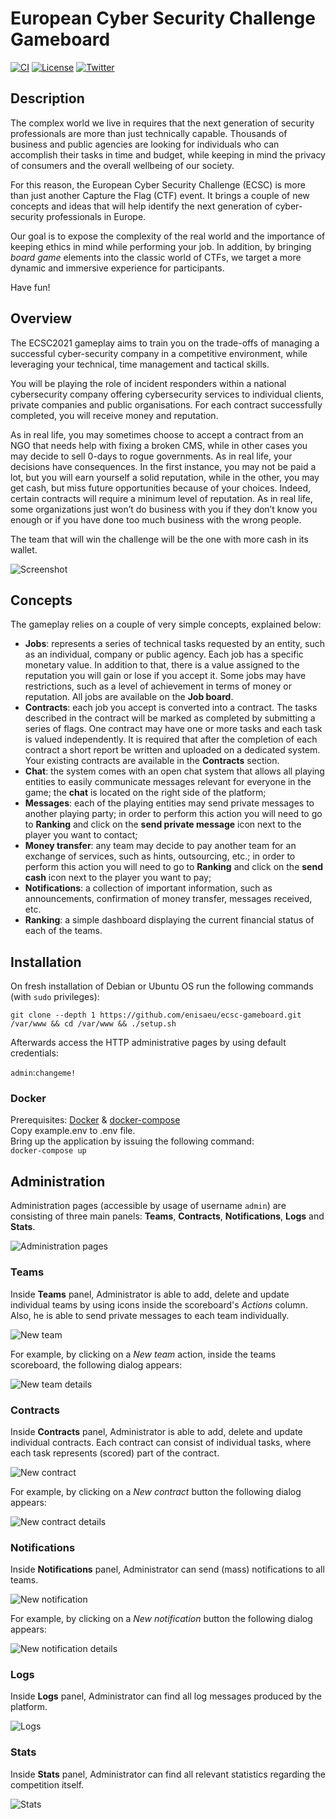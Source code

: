 # European Cyber Security Challenge Gameboard

[![CI](https://github.com/enisaeu/ecsc-gameboard/actions/workflows/main.yml/badge.svg)](https://github.com/enisaeu/ecsc-gameboard/actions) [![License](https://img.shields.io/badge/license-EUPL--1.2-red.svg)](https://eupl.eu/) [![Twitter](https://img.shields.io/badge/twitter-@enisa__eu-blue.svg)](https://twitter.com/enisa_eu)

## Description

The complex world we live in requires that the next generation of security professionals are more than just technically capable.  Thousands of business and public agencies are looking for individuals who can accomplish their tasks in time and budget, while keeping in mind the privacy of consumers and the overall wellbeing of our society.

For this reason, the European Cyber Security Challenge (ECSC) is more than just another Capture the Flag (CTF) event. It brings a couple of new concepts and ideas that will help identify the next generation of cyber-security professionals in Europe. 

Our goal is to expose the complexity of the real world and the importance of keeping ethics in mind while performing your job. In addition, by bringing *board game* elements into the classic world of CTFs, we target a more dynamic and immersive experience   for participants. 

Have fun!

## Overview

The ECSC2021 gameplay aims to train you on the trade-offs of managing a successful cyber-security company in a competitive environment, while leveraging your technical, time management and tactical skills.

You will be playing the role of incident responders within a national cybersecurity company offering cybersecurity services to individual clients, private companies and public organisations. For each contract successfully completed, you will receive money and reputation. 

As in real life, you may sometimes choose to accept a contract from an NGO that needs help with fixing a broken CMS, while in other cases you may decide to sell 0-days to rogue governments. As in real life, your decisions have consequences. In the first instance, you may not be paid a lot, but you will earn yourself a solid reputation, while in the other, you may get cash, but miss future opportunities because of your choices. Indeed, certain contracts will require a minimum level of reputation. As in real life, some organizations just won’t do business with you if they don’t know you enough or if you have done too much business with the wrong people.

The team that will win the challenge will be the one with more cash in its wallet. 

![Screenshot](https://i.imgur.com/ddSOx7a.png)

## Concepts

The gameplay relies on a couple of very simple concepts, explained below:

*	**Jobs**: represents a series of technical tasks requested by an entity, such as an individual, company or public agency. Each job has a specific monetary value. In addition to that, there is a value assigned to the reputation you will gain or lose if you accept it. Some jobs may have restrictions, such as a level of achievement in terms of money or reputation. All jobs are available on the **Job board**.
*	**Contracts**: each job you accept is converted into a contract. The tasks described in the contract will be marked as completed by submitting a series of flags. One contract may have one or more tasks and each task is valued independently. It is required that after the completion of each contract a short report be written and uploaded on a dedicated system. Your existing contracts are available in the **Contracts** section.
*	**Chat**: the system comes with an open chat system that allows all playing entities to easily communicate messages relevant for everyone in the game; the **chat** is located on the right side of the platform;
*	**Messages**: each of the playing entities may send private messages to another playing party; in order to perform this action you will need to go to **Ranking** and click on the **send private message** icon next to the player you want to contact;
*	**Money transfer**: any team may decide to pay another team for an exchange of services, such as hints, outsourcing, etc.; in order to perform this action you will need to go to **Ranking** and click on the **send cash** icon next to the player you want to pay;
*	**Notifications**: a collection of important information, such as announcements, confirmation of money transfer, messages received, etc.
*	**Ranking**: a simple dashboard displaying the current financial status of each of the teams.

## Installation

On fresh installation of Debian or Ubuntu OS run the following commands (with `sudo` privileges):

`git clone --depth 1 https://github.com/enisaeu/ecsc-gameboard.git /var/www && cd /var/www && ./setup.sh`

Afterwards access the HTTP administrative pages by using default credentials:

`admin`:`changeme!`

### Docker
Prerequisites: [Docker](https://docs.docker.com/engine/install/) & [docker-compose](https://docs.docker.com/compose/install/)  
Copy example.env to .env file.  
Bring up the application by issuing the following command:  
`docker-compose up`

## Administration

Administration pages (accessible by usage of username `admin`) are consisting of three main panels: **Teams**, **Contracts**, **Notifications**, **Logs** and **Stats**.

![Administration pages](https://i.imgur.com/JmuGesV.png)

### Teams

Inside **Teams** panel, Administrator is able to add, delete and update individual teams by using icons inside the scoreboard's *Actions* column. Also, he is able to send private messages to each team individually.

![New team](https://i.imgur.com/QJjxfKF.png)

For example, by clicking on a *New team* action, inside the teams scoreboard, the following dialog appears:

![New team details](https://i.imgur.com/Qb8S5yn.png)

### Contracts

Inside **Contracts** panel, Administrator is able to add, delete and update individual contracts. Each contract can consist of individual tasks, where each task represents (scored) part of the contract.

![New contract](https://i.imgur.com/DId9hD6.png)

For example, by clicking on a *New contract* button the following dialog appears:

![New contract details](https://i.imgur.com/EoGTREn.png)

### Notifications

Inside **Notifications** panel, Administrator can send (mass) notifications to all teams.

![New notification](https://i.imgur.com/bF9bwZU.png)

For example, by clicking on a *New notification* button the following dialog appears:

![New notification details](https://i.imgur.com/LxBJOLd.png)

### Logs

Inside **Logs** panel, Administrator can find all log messages produced by the platform.

![Logs](https://i.imgur.com/LcCa2oH.png)

### Stats

Inside **Stats** panel, Administrator can find all relevant statistics regarding the competition itself.

![Stats](https://i.imgur.com/747TJwN.png)
